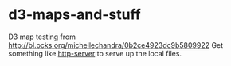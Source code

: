 # d3-maps-and-stuff

D3 map testing from http://bl.ocks.org/michellechandra/0b2ce4923dc9b5809922
Get something like [http-server](https://www.npmjs.com/package/http-server) to serve up the local files.
